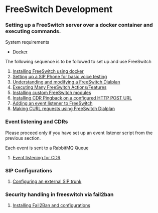 # FreeSwitch Development

### Setting up a FreeSwitch server over a docker container and executing commands.

System requirements
- [Docker](https://docs.docker.com/install/linux/docker-ce/ubuntu/)

The following sequence is to be followed to set up and use FreeSwitch

1. [Installing FreeSwitch using docker](freeswitch-installation)
2. [Setting up a SIP Phone for basic voice testing](SIP-Phone-registrations)
3. [Understanding and modifying a FreeSwitch Dialplan](freeswitch-dialplan)
4. [Executing Many FreeSwitch Actions/Features](freeswitch-actions)
5. [Installing custom FreeSwitch modules](freeswitch-modules)
6. [Installing CDR Pingback on a configured HTTP POST URL](installing-and-configuring-json-cdrs)
7. [Adding an event listener to FreeSwitch](freeswitch-event-subscription)
8. [Making CURL requests using FreeSwitch Dialplan](curl-requests)

### Event listening and CDRs
Please proceed only if you have set up an event listener script from the previous section.

Each event is sent to a RabbitMQ Queue
1. [Event listening for CDR](events-cdr)

### SIP Configurations
1. [Configuring an external SIP trunk](configuring-external-sip)

### Security handling in freeswitch via fail2ban

1. [Installing Fail2Ban and configurations](Fail-to-Ban)